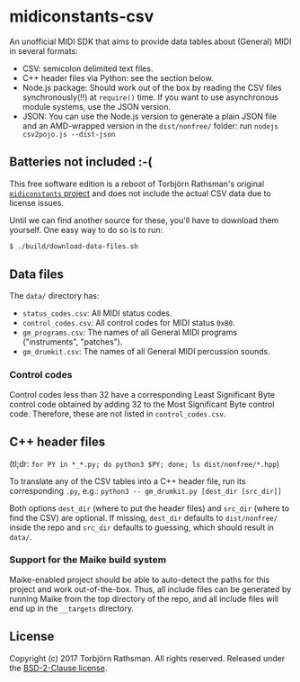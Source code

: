 ﻿
midiconstants-csv
=================

An unofficial MIDI SDK that aims to provide data tables about (General) MIDI
in several formats:
  * CSV: semicolon delimited text files.
  * C++ header files via Python: see the section below.
  * Node.js package: Should work out of the box by reading the CSV files
    synchronously(!!) at `require()` time.
    If you want to use asynchronous module systems, use the JSON version.
  * JSON: You can use the Node.js version to generate a plain JSON file
    and an AMD-wrapped version in the `dist/nonfree/` folder:
    run `nodejs csv2pojo.js --dist-json`


Batteries not included :-(
--------------------------

This free software edition is a reboot of Torbjörn Rathsman's original
[`midiconstants` project](https://github.com/milasudril/midiconstants/)
and does not include the actual CSV data due to license issues.

Until we can find another source for these, you'll have to download
them yourself. One easy way to do so is to run:

```bash
$ ./build/download-data-files.sh
```

Data files
----------

The `data/` directory has:
  * `status_codes.csv`: All MIDI status codes.
  * `control_codes.csv`: All control codes for MIDI status `0xB0`.
  * `gm_programs.csv`: The names of all General MIDI programs
    ("instruments", "patches").
  * `gm_drumkit.csv`: The names of all General MIDI percussion sounds.


### Control codes
Control codes less than 32 have a corresponding Least Significant Byte control
code obtained by adding 32 to the Most Significant Byte control code.
Therefore, these are not listed in `control_codes.csv`.




C++ header files
----------------

(tl;dr: `for PY in *_*.py; do python3 $PY; done; ls dist/nonfree/*.hpp`)

To translate any of the CSV tables into a C++ header file, run its
corresponding `.py`, e.g.:
`python3 -- gm_drumkit.py [dest_dir [src_dir]]`

Both options `dest_dir` (where to put the header files)
and `src_dir` (where to find the CSV) are optional.
If missing, `dest_dir` defaults to `dist/nonfree/` inside the repo
and `src_dir` defaults to guessing, which should result in `data/`.


### Support for the Maike build system

Maike-enabled project should be able to auto-detect the paths for this
project and work out-of-the-box.
Thus, all include files can be generated by running Maike from the
top directory of the repo,
and all include files will end up in the `__targets` directory.





License
-------

Copyright (c) 2017 Torbjörn Rathsman.
All rights reserved. Released under the [BSD-2-Clause license](LICENSE.txt).

